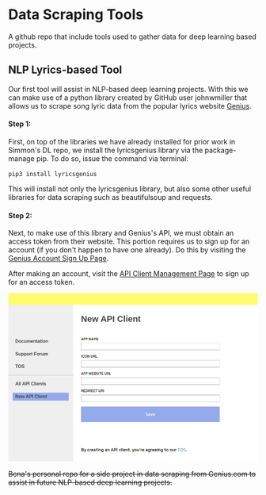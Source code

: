 # Data Scraping Tools
A github repo that include tools used to gather data for deep learning based projects. 

## NLP Lyrics-based Tool 
Our first tool will assist in NLP-based deep learning projects. With this we can make use of a python library created by GitHub user johnwmiller that allows us to scrape song lyric data from the popular lyrics website [Genius](Genius.com).
#### Step 1:
First, on top of the libraries we have already installed for prior work in Simmon's DL repo, we install the lyricsgenius library via the package-manage pip.
To do so, issue the command via terminal: 
~~~
pip3 install lyricsgenius
~~~
This will install not only the lyricsgenius library, but also some other useful libraries for data scraping such as beautifulsoup and requests.
#### Step 2:
Next, to make use of this library and Genius's API, we must obtain an access token from their website. This portion requires us to sign up for an account (if you don't happen to have one already). Do this by visiting the [Genius Account Sign Up Page](https://genius.com/signup).

After making an account, visit the [API Client Management Page](https://genius.com/api-clients) to sign up for an access token. 

![Lyrics Genius API](/images/lyricsapi.png)





~~Bena's personal repo for a side project in data scraping from Genius.com to assist in future NLP-based deep learning projects.~~
